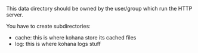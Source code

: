 This data directory should be owned by the user/group which run the HTTP server.

You have to create subdirectories:
  - cache: this is where kohana store its cached files
  - log: this is where kohana logs stuff

